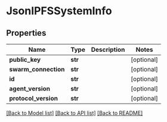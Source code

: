 # JsonIPFSSystemInfo


## Properties
Name | Type | Description | Notes
------------ | ------------- | ------------- | -------------
**public_key** | **str** |  | [optional] 
**swarm_connection** | **str** |  | [optional] 
**id** | **str** |  | [optional] 
**agent_version** | **str** |  | [optional] 
**protocol_version** | **str** |  | [optional] 

[[Back to Model list]](../README.md#documentation-for-models) [[Back to API list]](../README.md#documentation-for-api-endpoints) [[Back to README]](../README.md)


